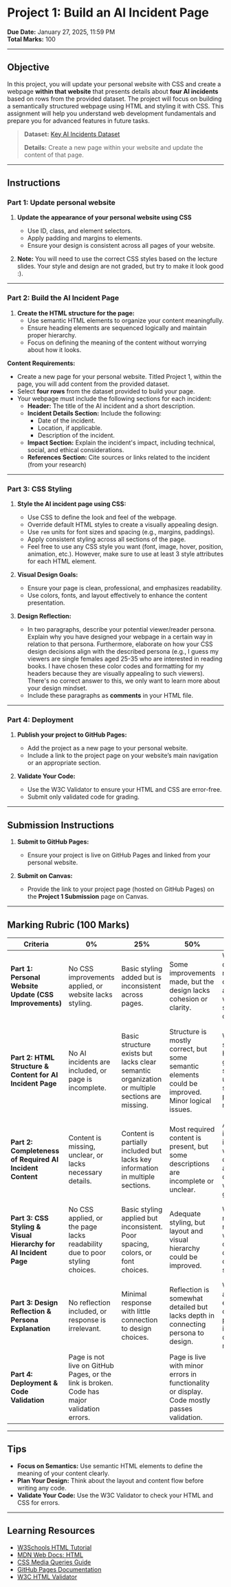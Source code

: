 # **Project 1: Build an AI Incident Page**

**Due Date:** January 27, 2025, 11:59 PM  
**Total Marks:** 100  

---

## **Objective**

In this project, you will update your personal website with CSS and create a webpage **within that website** that presents details about **four AI incidents** based on rows from the provided dataset. The project will focus on building a semantically structured webpage using HTML and styling it with CSS. This assignment will help you understand web development fundamentals and prepare you for advanced features in future tasks.

> **Dataset:** [Key AI Incidents Dataset](https://github.com/SIAT-IAT-235/P1-IncidentPage/blob/main/Key_AI_Incidents.csv)
>
> **Details:** Create a new page within your website and update the content of that page.

---

## **Instructions**

### **Part 1: Update personal website**

1. **Update the appearance of your personal website using CSS**
   - Use ID, class, and element selectors.
   - Apply padding and margins to elements.
   - Ensure your design is consistent across all pages of your website.
     
2. **Note:** You will need to use the correct CSS styles based on the lecture slides. Your style and design are not graded, but try to make it look good :).

---

### **Part 2: Build the AI Incident Page**

1. **Create the HTML structure for the page:**
   - Use semantic HTML elements to organize your content meaningfully.
   - Ensure heading elements are sequenced logically and maintain proper hierarchy.
   - Focus on defining the meaning of the content without worrying about how it looks.

**Content Requirements:**
   - Create a new page for your personal website. Titled Project 1, within the page, you will add content from the provided dataset.
   - Select **four rows** from the dataset provided to build your page.
   - Your webpage must include the following sections for each incident:
     - **Header:** The title of the AI incident and a short description.
     - **Incident Details Section:** Include the following:
       - Date of the incident.
       - Location, if applicable.
       - Description of the incident.
     - **Impact Section:** Explain the incident's impact, including technical, social, and ethical considerations.
     - **References Section:** Cite sources or links related to the incident (from your research)

---

### **Part 3: CSS Styling**

1. **Style the AI incident page using CSS:**
   - Use CSS to define the look and feel of the webpage.
   - Override default HTML styles to create a visually appealing design.
   - Use `rem` units for font sizes and spacing (e.g., margins, paddings).
   - Apply consistent styling across all sections of the page.
   - Feel free to use any CSS style you want (font, image, hover, position, animation, etc.). However, make sure to use at least 3 style attributes for each HTML element.

2. **Visual Design Goals:**
   - Ensure your page is clean, professional, and emphasizes readability.
   - Use colors, fonts, and layout effectively to enhance the content presentation.
     
3. **Design Reflection:**
   - In two paragraphs, describe your potential viewer/reader persona. Explain why you have designed your webpage in a certain way in relation to that persona. Furthermore, elaborate on how your CSS design decisions align with the described persona (e.g., I guess my viewers are single females aged 25-35 who are interested in reading books. I have chosen these color codes and formatting for my headers because they are visually appealing to such viewers). There's no correct answer to this, we only want to learn more about your design mindset.
   - Include these paragraphs as **comments** in your HTML file.

---

### **Part 4: Deployment**

1. **Publish your project to GitHub Pages:**
   - Add the project as a new page to your personal website.
   - Include a link to the project page on your website’s main navigation or an appropriate section.

2. **Validate Your Code:**
   - Use the W3C Validator to ensure your HTML and CSS are error-free.
   - Submit only validated code for grading.


---

## **Submission Instructions**

1. **Submit to GitHub Pages:**
   - Ensure your project is live on GitHub Pages and linked from your personal website.

2. **Submit on Canvas:**
   - Provide the link to your project page (hosted on GitHub Pages) on the **Project 1 Submission** page on Canvas.

---

## **Marking Rubric (100 Marks)**  

| **Criteria**                                       | **0%** | **25%** | **50%** | **75%** | **100%** | **Marks** |
|---------------------------------------------------|--------|---------|---------|---------|---------|-----------|
| **Part 1: Personal Website Update (CSS Improvements)** | No CSS improvements applied, or website lacks styling. | Basic styling added but is inconsistent across pages. | Some improvements made, but the design lacks cohesion or clarity. | Website design is mostly consistent and readable with proper styling choices. | Website design is clean, professional, and visually cohesive across all pages. | **16** |
| **Part 2: HTML Structure & Content for AI Incident Page** | No AI incidents are included, or page is incomplete. | Basic structure exists but lacks clear semantic organization or multiple sections are missing. | Structure is mostly correct, but some semantic elements could be improved. Minor logical issues. | Well-structured HTML with good semantic use. Most sections are present, with minor gaps. | Fully semantic, logically structured, and well-organized HTML with all four AI incidents clearly documented. | **20** |
| **Part 2: Completeness of Required AI Incident Content** | Content is missing, unclear, or lacks necessary details. | Content is partially included but lacks key information in multiple sections. | Most required content is present, but some descriptions are incomplete or unclear. | All four incidents are included, well-documented, and mostly detailed, with minor gaps. | All incidents are thoroughly documented, clearly written, and well-structured for readability. | **20** |
| **Part 3: CSS Styling & Visual Hierarchy for AI Incident Page** | No CSS applied, or the page lacks readability due to poor styling choices. | Basic styling applied but inconsistent. Poor spacing, colors, or font choices. | Adequate styling, but layout and visual hierarchy could be improved. | Well-styled, mostly readable, with consistent design choices and spacing. | Professional-level styling with excellent readability, clean design, and strong visual hierarchy. | **20** |
| **Part 3: Design Reflection & Persona Explanation** | No reflection included, or response is irrelevant. | Minimal response with little connection to design choices. | Reflection is somewhat detailed but lacks depth in connecting persona to design. | Well-articulated explanation of how persona influences design, with minor gaps. | Thorough and insightful reflection that clearly connects persona to design decisions. | **8** |
| **Part 4: Deployment & Code Validation** | Page is not live on GitHub Pages, or the link is broken. Code has major validation errors. | | Page is live with minor errors in functionality or display. Code mostly passes validation. |  | Page is fully functional, properly linked, and error-free. Code passes validation completely. | **16** |

---

## **Tips**

- **Focus on Semantics:** Use semantic HTML elements to define the meaning of your content clearly.
- **Plan Your Design:** Think about the layout and content flow before writing any code.
- **Validate Your Code:** Use the W3C Validator to check your HTML and CSS for errors.

---

## **Learning Resources**

- [W3Schools HTML Tutorial](https://www.w3schools.com/html/)  
- [MDN Web Docs: HTML](https://developer.mozilla.org/en-US/docs/Web/HTML)  
- [CSS Media Queries Guide](https://developer.mozilla.org/en-US/docs/Web/CSS/Media_Queries)  
- [GitHub Pages Documentation](https://docs.github.com/en/pages)  
- [W3C HTML Validator](https://validator.w3.org/)  
